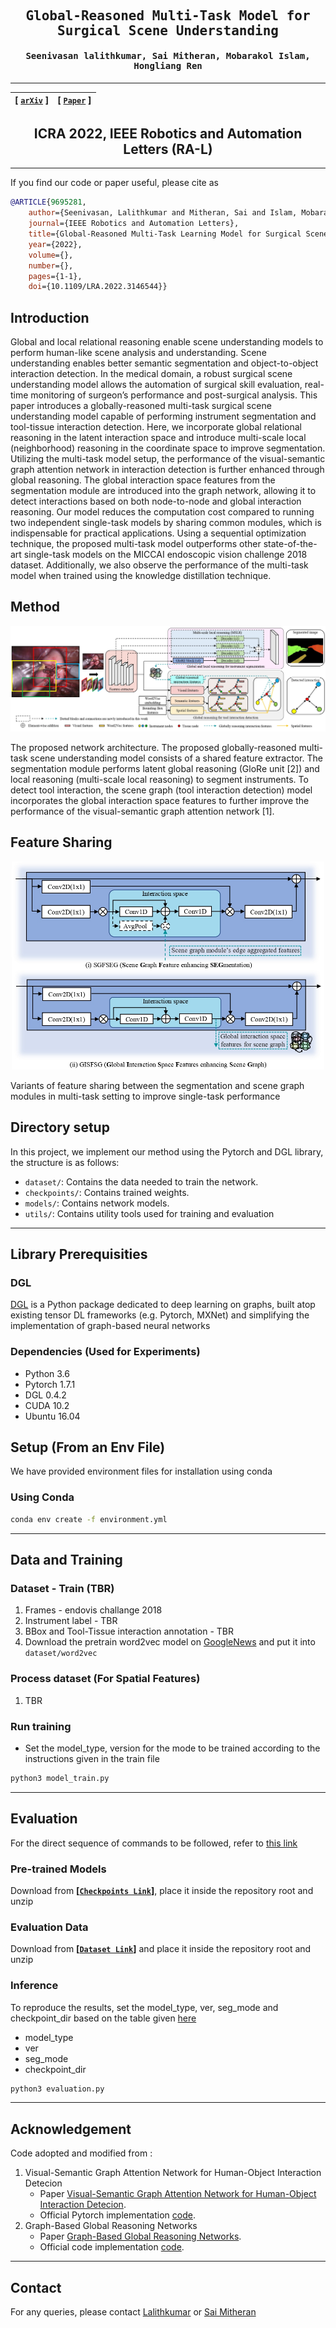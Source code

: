 <div align="center">

<samp>

<h2> Global-Reasoned Multi-Task Model for Surgical Scene Understanding </h1>

<h4> Seenivasan lalithkumar, Sai Mitheran, Mobarakol Islam, Hongliang Ren </h3>

</samp>   

---
| **[ [```arXiv```](<https://arxiv.org/abs/2201.11957>) ]** |**[ [```Paper```](<https://ieeexplore.ieee.org/document/9695281>) ]** |
|:-------------------:|:-------------------:|
    
ICRA 2022, IEEE Robotics and Automation Letters (RA-L)
---

</div>     
    
---

If you find our code or paper useful, please cite as

```bibtex
@ARTICLE{9695281,  
    author={Seenivasan, Lalithkumar and Mitheran, Sai and Islam, Mobarakol and Ren, Hongliang},  
    journal={IEEE Robotics and Automation Letters},   
    title={Global-Reasoned Multi-Task Learning Model for Surgical Scene Understanding},   
    year={2022},  
    volume={},  
    number={},  
    pages={1-1},  
    doi={10.1109/LRA.2022.3146544}}
```
    
## Introduction
Global and local relational reasoning enable scene understanding models to perform human-like scene analysis and understanding. Scene understanding enables better semantic segmentation and object-to-object interaction detection. In the medical domain, a robust surgical scene understanding model allows the automation of surgical skill evaluation, real-time monitoring of surgeon’s performance and post-surgical analysis. This paper introduces a globally-reasoned multi-task surgical scene understanding model capable of performing instrument segmentation and tool-tissue interaction detection. Here, we incorporate global relational reasoning in the latent interaction space and introduce multi-scale local (neighborhood) reasoning in the coordinate space to improve segmentation. Utilizing the multi-task model setup, the performance of the visual-semantic graph attention network in interaction detection is further enhanced through global reasoning. The global interaction space features from the segmentation module are introduced into the graph network, allowing it to detect interactions based on both node-to-node and global interaction reasoning. Our model reduces the computation cost compared to running two independent single-task models by sharing common modules, which is indispensable for practical applications. Using a sequential optimization technique, the proposed multi-task model outperforms other state-of-the-art single-task models on the MICCAI endoscopic vision challenge 2018 dataset. Additionally, we also observe the performance of the multi-task model when trained using the knowledge distillation technique.
    
## Method
    
![framework](figures/figure_2.jpg)

The proposed network architecture. The proposed globally-reasoned multi-task scene understanding model consists of a shared feature extractor. The segmentation module performs latent global reasoning (GloRe unit [2]) and local reasoning (multi-scale local reasoning) to segment instruments. To detect tool interaction, the scene graph (tool interaction detection) model incorporates the global interaction space features to further improve the performance of the visual-semantic graph attention network [1].
    
## Feature Sharing
 
<p align="center">
<img src="figures/figure_4.jpg" alt="features" width="500"/>
</p>
    
Variants of feature sharing between the segmentation and scene graph modules in multi-task setting to improve single-task performance
    
## Directory setup
<!---------------------------------------------------------------------------------------------------------------->
In this project, we implement our method using the Pytorch and DGL library, the structure is as follows: 

- `dataset/`: Contains the data needed to train the network.
- `checkpoints/`: Contains trained weights.
- `models/`: Contains network models.
- `utils/`: Contains utility tools used for training and evaluation

---

## Library Prerequisities

### DGL
<a href='https://docs.dgl.ai/en/latest/install/index.html'>DGL</a> is a Python package dedicated to deep learning on graphs, built atop existing tensor DL frameworks (e.g. Pytorch, MXNet) and simplifying the implementation of graph-based neural networks

### Dependencies (Used for Experiments)
- Python 3.6
- Pytorch 1.7.1
- DGL 0.4.2
- CUDA 10.2
- Ubuntu 16.04

## Setup (From an Env File)

We have provided environment files for installation using conda

### Using Conda

```bash
conda env create -f environment.yml
```

---
## Data and Training

### Dataset - Train (TBR)
1. Frames - endovis challange 2018
2. Instrument label - TBR
3. BBox and Tool-Tissue interaction annotation - TBR
4. Download the pretrain word2vec model on [GoogleNews](https://code.google.com/archive/p/word2vec/) and put it into `dataset/word2vec`


### Process dataset (For Spatial Features)
1. TBR

### Run training

- Set the model_type, version for the mode to be trained according to the instructions given in the train file

```bash
python3 model_train.py
```
    
---
## Evaluation

For the direct sequence of commands to be followed, refer to [this link](https://github.com/lalithjets/Global-reasoned-multi-task-model/blob/master/eval_instructions.txt)

### Pre-trained Models
Download from **[[`Checkpoints Link`](https://drive.google.com/file/d/1HTSYta_Dn9-nF1Df4TUym38Nu0VMtl5l/view?usp=sharing)]**, place it inside the repository root and unzip  

### Evaluation Data
Download from **[[`Dataset Link`](https://drive.google.com/file/d/1OwWfgBZE0W5grXVaQN63VUUaTvufEmW0/view?usp=sharing)]** and place it inside the repository root and unzip 

### Inference
To reproduce the results, set the model_type, ver, seg_mode and checkpoint_dir based on the table given [here](https://github.com/lalithjets/Global-reasoned-multi-task-model/blob/c6668fcca712d3bd5ca25c66b11d34305103af94/evaluation.py#L195)
- model_type
- ver
- seg_mode
- checkpoint_dir

```bash
python3 evaluation.py
```

---
## Acknowledgement
Code adopted and modified from :
1. Visual-Semantic Graph Attention Network for Human-Object Interaction Detecion
    - Paper [Visual-Semantic Graph Attention Network for Human-Object Interaction Detecion](https://arxiv.org/abs/2001.02302).
    - Official Pytorch implementation [code](https://github.com/birlrobotics/vs-gats).
1. Graph-Based Global Reasoning Networks
    - Paper [Graph-Based Global Reasoning Networks](https://openaccess.thecvf.com/content_CVPR_2019/papers/Chen_Graph-Based_Global_Reasoning_Networks_CVPR_2019_paper.pdf).
    - Official code implementation [code](https://github.com/facebookresearch/GloRe.git).

---
## Contact

For any queries, please contact [Lalithkumar](mailto:lalithjets@gmail.com) or [Sai Mitheran](mailto:saimitheran06@gmail.com)
